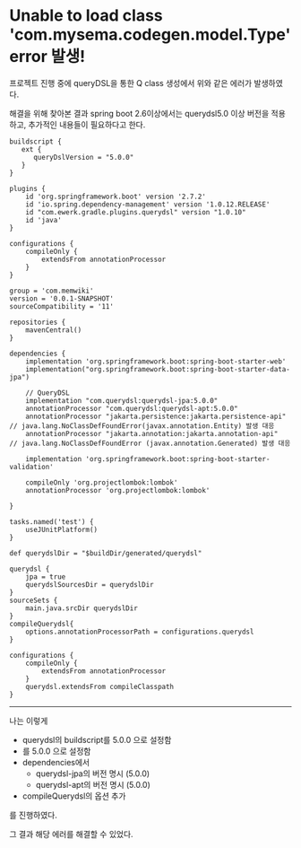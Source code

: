 # Unable to load class 'com.mysema.codegen.model.Type' error 발생!

프로젝트 진행 중에 queryDSL을 통한 Q class 생성에서 위와 같은 에러가 발생하였다.

해결을 위해 찾아본 결과 spring boot 2.6이상에서는 querydsl5.0 이상 버전을 적용하고, 추가적인 내용들이 필요하다고 한다.

```
buildscript {
   ext {
      queryDslVersion = "5.0.0"
   }
}

plugins {
    id 'org.springframework.boot' version '2.7.2'
    id 'io.spring.dependency-management' version '1.0.12.RELEASE'
    id "com.ewerk.gradle.plugins.querydsl" version "1.0.10"
    id 'java'
}

configurations {
    compileOnly {
        extendsFrom annotationProcessor
    }
}

group = 'com.memwiki'
version = '0.0.1-SNAPSHOT'
sourceCompatibility = '11'

repositories {
    mavenCentral()
}

dependencies {
    implementation 'org.springframework.boot:spring-boot-starter-web'
    implementation("org.springframework.boot:spring-boot-starter-data-jpa")

    // QueryDSL
    implementation "com.querydsl:querydsl-jpa:5.0.0"
    annotationProcessor "com.querydsl:querydsl-apt:5.0.0"
    annotationProcessor "jakarta.persistence:jakarta.persistence-api"	// java.lang.NoClassDefFoundError(javax.annotation.Entity) 발생 대응
    annotationProcessor "jakarta.annotation:jakarta.annotation-api"		// java.lang.NoClassDefFoundError (javax.annotation.Generated) 발생 대응

    implementation 'org.springframework.boot:spring-boot-starter-validation'

    compileOnly 'org.projectlombok:lombok'
    annotationProcessor 'org.projectlombok:lombok'

}

tasks.named('test') {
    useJUnitPlatform()
}

def querydslDir = "$buildDir/generated/querydsl"

querydsl {
    jpa = true
    querydslSourcesDir = querydslDir
}
sourceSets {
    main.java.srcDir querydslDir
}
compileQuerydsl{
    options.annotationProcessorPath = configurations.querydsl
}

configurations {
    compileOnly {
        extendsFrom annotationProcessor
    }
    querydsl.extendsFrom compileClasspath
}
```

---

나는 이렇게 

* querydsl의 buildscript를 5.0.0 으로 설정함
* 를 5.0.0 으로 설정함
* dependencies에서
    * querydsl-jpa의 버전 명시 (5.0.0)
    * querydsl-apt의 버전 명시 (5.0.0)
* compileQuerydsl의 옵션 추가

를 진행하였다.

그 결과 해당 에러를 해결할 수 있었다.
